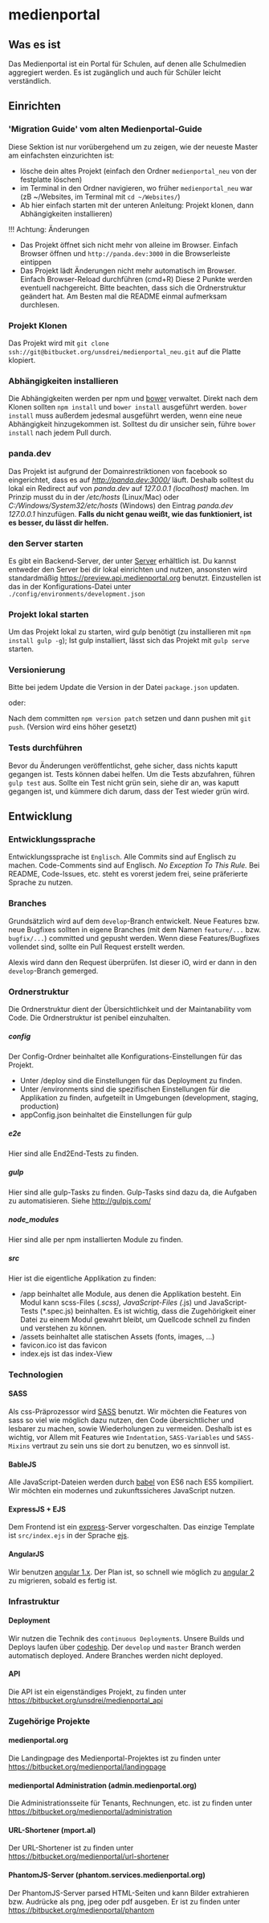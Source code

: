 # medienportal
## Was es ist

Das Medienportal ist ein Portal für Schulen, auf denen alle Schulmedien aggregiert werden. Es ist zugänglich und auch für Schüler leicht verständlich.

## Einrichten

### 'Migration Guide' vom alten Medienportal-Guide

Diese Sektion ist nur vorübergehend um zu zeigen, wie der neueste Master am einfachsten einzurichten ist:

- lösche dein altes Projekt (einfach den Ordner `medienportal_neu` von der festplatte löschen)
- im Terminal in den Ordner navigieren, wo früher `medienportal_neu` war (zB ~/Websites, im Terminal mit `cd ~/Websites/`)
- Ab hier einfach starten mit der unteren Anleitung: Projekt klonen, dann Abhängigkeiten installieren)

!!! Achtung: Änderungen
- Das Projekt öffnet sich nicht mehr von alleine im Browser. Einfach Browser öffnen und `http://panda.dev:3000` in die Browserleiste eintippen
- Das Projekt lädt Änderungen nicht mehr automatisch im Browser. Einfach Browser-Reload durchführen (cmd+R)
Diese 2 Punkte werden eventuell nachgereicht.
  Bitte beachten, dass sich die Ordnerstruktur geändert hat. Am Besten mal die README einmal aufmerksam durchlesen.

### Projekt Klonen
Das Projekt wird mit `git clone ssh://git@bitbucket.org/unsdrei/medienportal_neu.git` auf die Platte klopiert.

### Abhängigkeiten installieren
Die Abhängigkeiten werden per npm und [bower](http://bower.io/) verwaltet. Direkt nach dem Klonen sollten `npm install` und `bower install` ausgeführt werden.
`bower install` muss außerdem jedesmal ausgeführt werden, wenn eine neue Abhängigkeit hinzugekommen ist.
Solltest du dir unsicher sein, führe `bower install` nach jedem Pull durch.

### panda.dev
Das Projekt ist aufgrund der Domainrestriktionen von facebook so eingerichtet, dass es auf *http://panda.dev:3000/* läuft.
Deshalb solltest du lokal ein Redirect auf von *panda.dev* auf *127.0.0.1 (localhost)* machen.
Im Prinzip musst du in der */etc/hosts* (Linux/Mac) oder *C:/Windows/System32/etc/hosts* (Windows) den Eintrag *panda.dev 127.0.0.1* hinzufügen.
**Falls du nicht genau weißt, wie das funktioniert, ist es besser, du lässt dir helfen.**

### den Server starten
Es gibt ein Backend-Server, der unter [Server](https://bitbucket.org/unsdrei/medienportal_api) erhältlich ist.
Du kannst entweder den Server bei dir lokal einrichten und nutzen, ansonsten wird standardmäßig https://preview.api.medienportal.org benutzt.
Einzustellen ist das in der Konfigurations-Datei unter `./config/environments/development.json`

### Projekt lokal starten
Um das Projekt lokal zu starten, wird gulp benötigt (zu installieren mit `npm install gulp -g`);
Ist gulp installiert, lässt sich das Projekt mit `gulp serve` starten.

### Versionierung
Bitte bei jedem Update die Version in der Datei `package.json` updaten.

oder:

Nach dem committen `npm version patch` setzen und dann pushen mit `git push`.
(Version wird eins höher gesetzt)

### Tests durchführen
Bevor du Änderungen veröffentlichst, gehe sicher, dass nichts kaputt gegangen ist. Tests können dabei helfen. Um die Tests abzufahren,
führen `gulp test` aus. Sollte ein Test nicht grün sein, siehe dir an, was kaputt gegangen ist, und kümmere dich darum,
dass der Test wieder grün wird.

## Entwicklung

### Entwicklungssprache
Entwicklungssprache ist `Englisch`. Alle Commits sind auf Englisch zu machen. Code-Comments sind auf Englisch. *No Exception To This Rule.*
Bei README, Code-Issues, etc. steht es vorerst jedem frei, seine präferierte Sprache zu nutzen.

### Branches
Grundsätzlich wird auf dem `develop`-Branch entwickelt.
Neue Features bzw. neue Bugfixes sollten in eigene Branches (mit dem Namen `feature/...` bzw. `bugfix/...`) committed und gepusht werden. Wenn diese Features/Bugfixes vollendet sind, sollte ein Pull Request erstellt werden.

Alexis wird dann den Request überprüfen. Ist dieser iO, wird er dann in den `develop`-Branch gemerged.

### Ordnerstruktur

Die Ordnerstruktur dient der Übersichtlichkeit und der Maintanability vom Code. Die Ordnerstruktur ist penibel einzuhalten.

##### config
Der Config-Ordner beinhaltet alle Konfigurations-Einstellungen für das Projekt.
* Unter /deploy sind die Einstellungen für das Deployment zu finden.
* Unter /environments sind die spezifischen Einstellungen für die Applikation zu finden, aufgeteilt in Umgebungen (development, staging, production)
* appConfig.json beinhaltet die Einstellungen für gulp

##### e2e
Hier sind alle End2End-Tests zu finden.

##### gulp
Hier sind alle gulp-Tasks zu finden. Gulp-Tasks sind dazu da, die Aufgaben zu automatisieren. Siehe http://gulpjs.com/

##### node_modules
Hier sind alle per npm installierten Module zu finden.

##### src
Hier ist die eigentliche Applikation zu finden:
* /app beinhaltet alle Module, aus denen die Applikation besteht. Ein Modul kann scss-Files (*.scss), JavaScript-Files (*.js) und JavaScript-Tests (*.spec.js) beinhalten. Es ist wichtig, dass die Zugehörigkeit einer Datei zu einem Modul gewahrt bleibt, um Quellcode schnell zu finden und verstehen zu können.
* /assets beinhaltet alle statischen Assets (fonts, images, ...)
* favicon.ico ist das favicon
* index.ejs ist das index-View

### Technologien

#### SASS
Als css-Präprozessor wird [SASS](http://sass-lang.com/) benutzt. Wir möchten die Features von sass so viel wie möglich dazu nutzen, den Code übersichtlicher und lesbarer zu machen, sowie Wiederholungen zu vermeiden.
Deshalb ist es wichtig, vor Allem mit Features wie `Indentation`, `SASS-Variables` und `SASS-Mixins` vertraut zu sein uns sie dort zu benutzen, wo es sinnvoll ist.

#### BableJS
Alle JavaScript-Dateien werden durch [babel](https://babeljs.io/) von ES6 nach ES5 kompiliert. Wir möchten ein modernes und zukunftssicheres JavaScript nutzen.

#### ExpressJS + EJS
Dem Frontend ist ein [express](http://expressjs.com)-Server vorgeschalten.
Das einzige Template ist `src/index.ejs` in der Sprache [ejs](http://www.embeddedjs.com).

#### AngularJS
Wir benutzen [angular 1.x](http://angularjs.org). Der Plan ist, so schnell wie möglich zu [angular 2](http://angular.io) zu migrieren, sobald es fertig ist.

### Infrastruktur

#### Deployment
Wir nutzen die Technik des `continuous Deployment`s. Unsere Builds und Deploys laufen über [codeship](https://codeship.io).
Der `develop` und `master` Branch werden automatisch deployed. Andere Branches werden nicht deployed.

#### API
Die API ist ein eigenständiges Projekt, zu finden unter https://bitbucket.org/unsdrei/medienportal_api


### Zugehörige Projekte
#### medienportal.org
Die Landingpage des Medienportal-Projektes ist zu finden unter https://bitbucket.org/medienportal/landingpage

#### medienportal Administration (admin.medienportal.org)
Die Administrationsseite für Tenants, Rechnungen, etc. ist zu finden unter https://bitbucket.org/medienportal/administration

#### URL-Shortener (mport.al)
Der URL-Shortener ist zu finden unter https://bitbucket.org/medienportal/url-shortener

#### PhantomJS-Server (phantom.services.medienportal.org)
Der PhantomJS-Server parsed HTML-Seiten und kann Bilder extrahieren bzw. Audrücke als png, jpeg oder pdf ausgeben. Er ist zu finden unter https://bitbucket.org/medienportal/phantom